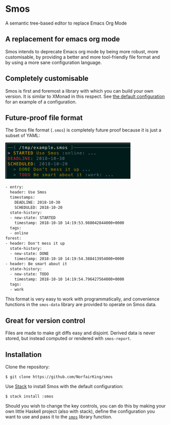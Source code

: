 # Smos

A semantic tree-based editor to replace Emacs Org Mode

## A replacement for emacs org mode

Smos intends to deprecate Emacs org mode by being more robust, more
customisable, by providing a better and more tool-friendly file
format and by using a more sane configuration language.

## Completely customisable

Smos is first and foremost a library with which you can build your own version.
It is similar to XMonad in this respect.
See [the default configuration](smos/src/Smos/Default.hs)
for an example of a configuration.

## Future-proof file format

The Smos file format (`.smos`) is completely future proof because it is just
a subset of YAML:

![Example](assets/smos.png)

``` smos
- entry:
  header: Use Smos
  timestamps:
    DEADLINE: 2018-10-30
    SCHEDULED: 2018-10-20
  state-history:
  - new-state: STARTED
    timestamp: 2018-10-10 14:19:53.988042844000+0000
  tags:
  - online
forest:
- header: Don't mess it up
  state-history:
  - new-state: DONE
    timestamp: 2018-10-10 14:19:54.388413954000+0000
- header: Be smart about it
  state-history:
  - new-state: TODO
    timestamp: 2018-10-10 14:19:54.796427564000+0000
  tags:
  - work
```

This format is very easy to work with programmatically, and convenience
functions in the `smos-data` library are provided to operate on Smos data.

## Great for version control

Files are made to make git diffs easy and disjoint.
Derived data is never stored, but instead computed or rendered with `smos-report`.

## Installation

Clone the repository:

```
$ git clone https://github.com/NorfairKing/smos
```

Use [Stack](haskellstack.org) to install Smos with the default configuration:

```
$ stack install :smos
```

Should you wish to change the key controls, you can do this by making your own
little Haskell project (also with stack), define the configuration you want to
use and pass it to the [`smos`](https://github.com/NorfairKing/smos/blob/development/smos/src/Smos.hs#L29)
library function.

